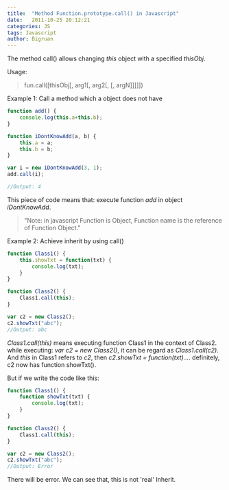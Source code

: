 ```yaml
---
title:  "Method Function.prototype.call() in Javascript"
date:   2011-10-25 20:12:21
categories: JS
tags: Javascript
author: Bigruan
---
```


The method call() allows changing *this* object with a specified *thisObj*.

Usage:

>fun.call([thisObj[, arg1[, arg2[,  [, argN]]]]])

Example 1: Call a method which a object does not have

```javascript
function add() {
    console.log(this.a+this.b);
}

function iDontKnowAdd(a, b) {
    this.a = a;
    this.b = b;
}

var i = new iDontKnowAdd(3, 1);
add.call(i);

//Output: 4
```

This piece of code means that: execute function *add* in object *iDontKnowAdd*.

>"Note: in javascript Function is Object, Function name is the reference of Function Object."

Example 2: Achieve inherit by using call()

```javascript
function Class1() {
    this.showTxt = function(txt) {
        console.log(txt);
    }
}

function Class2() {
    Class1.call(this);
}

var c2 = new Class2();
c2.showTxt("abc");
//Output: abc
```

*Class1.call(this)* means executing function Class1 in the context of Class2.
while executing: *var c2 = new Class2()*, it can be regard as *Class1.call(c2)*.
And *this* in Class1 refers to *c2*, then *c2.showTxt = function(txt)...*.
definitely, c2 now has function showTxt().

But if we write the code like this:

```javascript
function Class1() {
    function showTxt(txt) {
        console.log(txt);
    }
}

function Class2() {
    Class1.call(this);
}

var c2 = new Class2();
c2.showTxt("abc");
//Output: Error
```

There will be error. We can see that, this is not 'real' Inherit.
